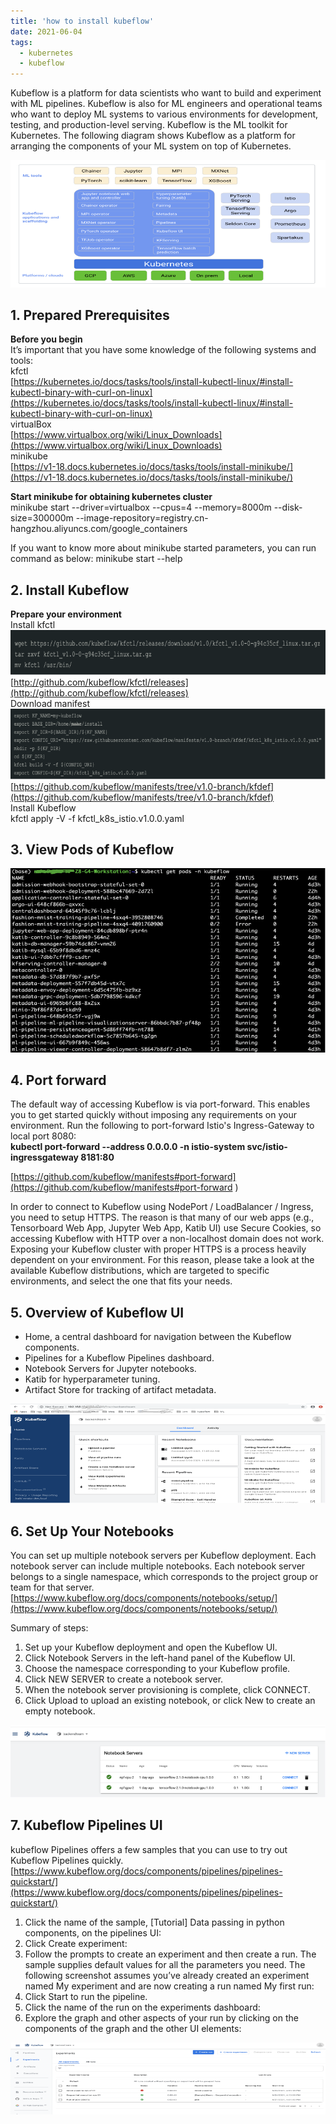 ```yaml
---
title: 'how to install kubeflow'
date: 2021-06-04
tags:
  - kubernetes
  - kubeflow
---
```

Kubeflow is a platform for data scientists who want to build and experiment with ML pipelines. Kubeflow is also for ML engineers and operational teams who want to deploy ML systems to various environments for development, testing, and production-level serving. Kubeflow is the ML toolkit for Kubernetes. The following diagram shows Kubeflow as a platform for arranging the components of your ML system on top of Kubernetes.

![image-20210604150259299](../images/image-20210604150259299.png)

## 1. Prepared Prerequisites

**Before you begin**<br>
It’s important that you have some knowledge of the following systems and tools:<br/>
kfctl <br/>
[https://kubernetes.io/docs/tasks/tools/install-kubectl-linux/#install-kubectl-binary-with-curl-on-linux](https://kubernetes.io/docs/tasks/tools/install-kubectl-linux/#install-kubectl-binary-with-curl-on-linux)<br/>
virtualBox<br/>
[https://www.virtualbox.org/wiki/Linux_Downloads](https://www.virtualbox.org/wiki/Linux_Downloads)<br/>
minikube<br/>
[https://v1-18.docs.kubernetes.io/docs/tasks/tools/install-minikube/](https://v1-18.docs.kubernetes.io/docs/tasks/tools/install-minikube/)<br/>

**Start minikube for obtaining kubernetes cluster**<br/>
minikube start --driver=virtualbox --cpus=4 --memory=8000m --disk-size=300000m --image-repository=registry.cn-hangzhou.aliyuncs.com/google_containers

If you want to know more about minikube started parameters, you can run command as below:
minikube start --help

## 2. Install Kubeflow

**Prepare your environment**<br/>
Install kfctl
![image-20210604150630411](../images/image-20210604150630411.png)
[http://github.com/kubeflow/kfctl/releases](http://github.com/kubeflow/kfctl/releases)<br/>
Download manifest
![image-20210604150707757](../images/image-20210604150707757.png)
[https://github.com/kubeflow/manifests/tree/v1.0-branch/kfdef](https://github.com/kubeflow/manifests/tree/v1.0-branch/kfdef)<br/>
Install Kubeflow<br/>
kfctl apply -V -f  kfctl_k8s_istio.v1.0.0.yaml

## 3. View Pods of Kubeflow

![image-20210604150819174](../images/image-20210604150819174.png)

## 4. Port forward

The default way of accessing Kubeflow is via port-forward. This enables you to get started quickly without imposing any requirements on your environment. Run the following to port-forward Istio's Ingress-Gateway to local port 8080:<br/>
**kubectl port-forward --address 0.0.0.0 -n istio-system svc/istio-ingressgateway 8181:80**<br/>

[https://github.com/kubeflow/manifests#port-forward](https://github.com/kubeflow/manifests#port-forward ) <br/>

In order to connect to Kubeflow using NodePort / LoadBalancer / Ingress, you need to setup HTTPS. The reason is that many of our web apps (e.g., Tensorboard Web App, Jupyter Web App, Katib UI) use Secure Cookies, so accessing Kubeflow with HTTP over a non-localhost domain does not work. Exposing your Kubeflow cluster with proper HTTPS is a process heavily dependent on your environment. For this reason, please take a look at the available Kubeflow distributions, which are targeted to specific environments, and select the one that fits your needs.

## 5. Overview of Kubeflow UI

- Home, a central dashboard for navigation between the Kubeflow components.
- Pipelines for a Kubeflow Pipelines dashboard.
- Notebook Servers for Jupyter notebooks.
- Katib for hyperparameter tuning.
- Artifact Store for tracking of artifact metadata.

![image-20210604151154436](../images/image-20210604151154436.png)

## 6. Set Up Your Notebooks

You can set up multiple notebook servers per Kubeflow deployment. Each notebook server can include multiple notebooks. Each notebook server belongs to a single namespace, which corresponds to the project group or team for that server.
[https://www.kubeflow.org/docs/components/notebooks/setup/](https://www.kubeflow.org/docs/components/notebooks/setup/)<br/>

Summary of steps:

1. Set up your Kubeflow deployment and open the Kubeflow UI.
2. Click Notebook Servers in the left-hand panel of the Kubeflow UI.
3. Choose the namespace corresponding to your Kubeflow profile.
4. Click NEW SERVER to create a notebook server.
5. When the notebook server provisioning is complete, click CONNECT.
6. Click Upload to upload an existing notebook, or click New to create an empty notebook.

![image-20210604151402149](../images/image-20210604151402149.png)

## 7. Kubeflow Pipelines UI

kubeflow Pipelines offers a few samples that you can use to try out Kubeflow Pipelines quickly.
[https://www.kubeflow.org/docs/components/pipelines/pipelines-quickstart/](https://www.kubeflow.org/docs/components/pipelines/pipelines-quickstart/)<br/>

1. Click the name of the sample, [Tutorial] Data passing in python components, on the pipelines UI:
2. Click Create experiment: 
3. Follow the prompts to create an experiment and then create a run. The sample supplies default values for all the parameters you need. The following screenshot assumes you’ve already created an experiment named My experiment and are now creating a run named My first run:
4. Click Start to run the pipeline.
5. Click the name of the run on the experiments dashboard:
6. Explore the graph and other aspects of your run by clicking on the components of the graph and the other UI elements:

![image-20210604151630407](../images/image-20210604151630407.png)

